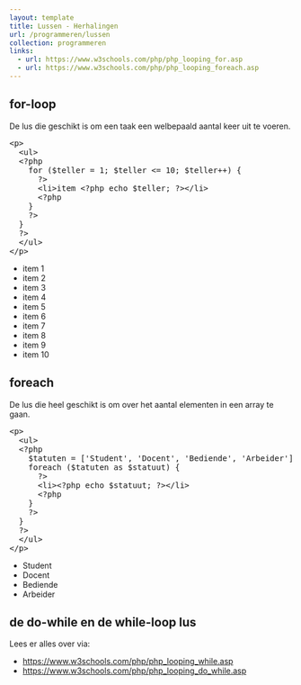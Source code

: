 ```yaml
---
layout: template
title: Lussen - Herhalingen
url: /programmeren/lussen
collection: programmeren
links:
  - url: https://www.w3schools.com/php/php_looping_for.asp
  - url: https://www.w3schools.com/php/php_looping_foreach.asp
---
```

## for-loop

De lus die geschikt is om een taak een welbepaald aantal keer uit te voeren.

<pre data-enlighter-theme="beyond" data-enlighter-language="php">
&lt;p&gt;
  &lt;ul&gt;
  &lt;?php 
    for ($teller = 1; $teller <= 10; $teller++) {
      ?&gt;
      &lt;li&gt;item &lt;?php echo $teller; ?&gt;&lt;/li&gt;
      &lt;?php 
    }
    ?&gt;
  }
  ?&gt;
  &lt;/ul&gt;
&lt;/p&gt;
</pre>

<div class="shadow result">
<ul>
    <li>item 1</li>
    <li>item 2</li>
    <li>item 3</li>
    <li>item 4</li>
    <li>item 5</li>
    <li>item 6</li>
    <li>item 7</li>
    <li>item 8</li>
    <li>item 9</li>
    <li>item 10</li>
</ul>
</div>

## foreach

De lus die heel geschikt is om over het aantal elementen in een array te gaan.

<pre data-enlighter-theme="beyond" data-enlighter-language="php">
&lt;p&gt;
  &lt;ul&gt;
  &lt;?php 
    $tatuten = ['Student', 'Docent', 'Bediende', 'Arbeider'];
    foreach ($tatuten as $statuut) {
      ?&gt;
      &lt;li&gt;&lt;?php echo $statuut; ?&gt;&lt;/li&gt;
      &lt;?php 
    }
    ?&gt;
  }
  ?&gt;
  &lt;/ul&gt;
&lt;/p&gt;
</pre>

<div class="shadow result">
<ul>
    <li>Student</li>
    <li>Docent</li>
    <li>Bediende</li>
    <li>Arbeider</li>
</ul>
</div>

## de do-while en de while-loop lus

Lees er alles over via:
* <a target="_blank" href="https://www.w3schools.com/php/php_looping_while.asp">https://www.w3schools.com/php/php_looping_while.asp</a>
* <a target="_blank" href="https://www.w3schools.com/php/php_looping_do_while.asp">https://www.w3schools.com/php/php_looping_do_while.asp</a>